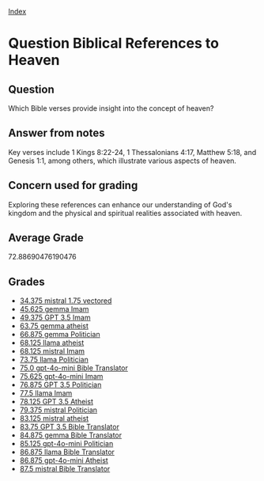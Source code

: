 
[Index](../../index.md)
# Question Biblical References to Heaven
## Question
Which Bible verses provide insight into the concept of heaven?

## Answer from notes
Key verses include 1 Kings 8:22-24, 1 Thessalonians 4:17, Matthew 5:18, and Genesis 1:1, among others, which illustrate various aspects of heaven.

## Concern used for grading
Exploring these references can enhance our understanding of God's kingdom and the physical and spiritual realities associated with heaven.

## Average Grade
72.88690476190476

## Grades
 * [34.375 mistral 1.75 vectored](../answers/mistral_1.75_vectored/Biblical_References_to_Heaven.md)
 * [45.625 gemma Imam](../answers/gemma_Imam/Biblical_References_to_Heaven.md)
 * [49.375 GPT 3.5 Imam](../answers/GPT_3.5_Imam/Biblical_References_to_Heaven.md)
 * [63.75 gemma atheist](../answers/gemma_atheist/Biblical_References_to_Heaven.md)
 * [66.875 gemma Politician](../answers/gemma_Politician/Biblical_References_to_Heaven.md)
 * [68.125 llama atheist](../answers/llama_atheist/Biblical_References_to_Heaven.md)
 * [68.125 mistral Imam](../answers/mistral_Imam/Biblical_References_to_Heaven.md)
 * [73.75 llama Politician](../answers/llama_Politician/Biblical_References_to_Heaven.md)
 * [75.0 gpt-4o-mini Bible Translator](../answers/gpt-4o-mini_Bible_Translator/Biblical_References_to_Heaven.md)
 * [75.625 gpt-4o-mini Imam](../answers/gpt-4o-mini_Imam/Biblical_References_to_Heaven.md)
 * [76.875 GPT 3.5 Politician](../answers/GPT_3.5_Politician/Biblical_References_to_Heaven.md)
 * [77.5 llama Imam](../answers/llama_Imam/Biblical_References_to_Heaven.md)
 * [78.125 GPT 3.5 Atheist](../answers/GPT_3.5_Atheist/Biblical_References_to_Heaven.md)
 * [79.375 mistral Politician](../answers/mistral_Politician/Biblical_References_to_Heaven.md)
 * [83.125 mistral atheist](../answers/mistral_atheist/Biblical_References_to_Heaven.md)
 * [83.75 GPT 3.5 Bible Translator](../answers/GPT_3.5_Bible_Translator/Biblical_References_to_Heaven.md)
 * [84.875 gemma Bible Translator](../answers/gemma_Bible_Translator/Biblical_References_to_Heaven.md)
 * [85.125 gpt-4o-mini Politician](../answers/gpt-4o-mini_Politician/Biblical_References_to_Heaven.md)
 * [86.875 llama Bible Translator](../answers/llama_Bible_Translator/Biblical_References_to_Heaven.md)
 * [86.875 gpt-4o-mini Atheist](../answers/gpt-4o-mini_Atheist/Biblical_References_to_Heaven.md)
 * [87.5 mistral Bible Translator](../answers/mistral_Bible_Translator/Biblical_References_to_Heaven.md)
